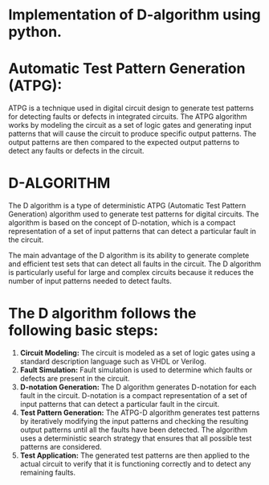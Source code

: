 # Implementation of D-algorithm using python. 
# Automatic Test Pattern Generation (ATPG):
ATPG is a technique used in digital circuit design to generate test patterns for detecting faults or defects in integrated circuits. The ATPG algorithm works by modeling the circuit as a set of logic gates and generating input patterns that will cause the circuit to produce specific output patterns. The output patterns are then compared to the expected output patterns to detect any faults or defects in the circuit.
# D-ALGORITHM 
The D algorithm is a type of deterministic ATPG (Automatic Test Pattern Generation) algorithm used to generate test patterns for digital circuits. The algorithm is based on the concept of D-notation, which is a compact representation of a set of input patterns that can detect a particular fault in the circuit.

The main advantage of the D algorithm is its ability to generate complete and efficient test sets that can detect all faults in the circuit. The D algorithm is particularly useful for large and complex circuits because it reduces the number of input patterns needed to detect faults.
# The D algorithm follows the following basic steps:
1. **Circuit Modeling:** The circuit is modeled as a set of logic gates using a standard description language such as VHDL or Verilog.
2. **Fault Simulation:** Fault simulation is used to determine which faults or defects are present in the circuit.
3. **D-notation Generation:** The D algorithm generates D-notation for each fault in the circuit. D-notation is a compact representation of a set of input patterns that can detect a particular fault in the circuit.
4. **Test Pattern Generation:** The ATPG-D algorithm generates test patterns by iteratively modifying the input patterns and checking the resulting output patterns until all the faults have been detected. The algorithm uses a deterministic search strategy that ensures that all possible test patterns are considered.
5. **Test Application:** The generated test patterns are then applied to the actual circuit to verify that it is functioning correctly and to detect any remaining faults.


